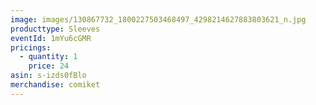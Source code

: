 ```yaml
---
image: images/130867732_1800227503468497_4298214627883803621_n.jpg
producttype: Sleeves
eventId: 1mYu6cGMR
pricings:
  - quantity: 1
    price: 24
asin: s-izds0fBlo
merchandise: comiket
---
```


